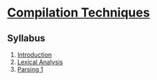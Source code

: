 # [Compilation Techniques](https://fenix.ciencias.ulisboa.pt/degrees/engenharia-informatica-564500436615277/disciplina-curricular/846155801952527)

## Syllabus
1. [Introduction](./1-introduction.md)
2. [Lexical Analysis](./2-lexical-analysis.md)
3. [Parsing 1](./3-parsing-1.md)
